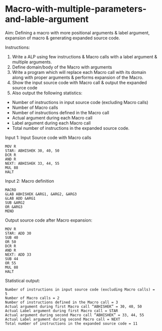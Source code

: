 # Macro-with-multiple-parameters-and-lable-argument

Aim: Defining a macro with more positional arguments & label argument, expansion of macro &
generating expanded source code.

Instructions:
1) Write a ALP using few instructions & Macro calls with a label argument & multiple arguments.
2) Define domain/body of the Macro with arguments
3) Write a program which will replace each Macro call with its domain along with proper
arguments & performs expansion of the Macro.
4) Show the input source code with Macro call & output the expanded source code
5) Also output the following statistics:
- Number of instructions in input source code (excluding Macro calls)
- Number of Macro calls
- Number of instructions defined in the Macro call
- Actual argument during each Macro call
- Label argument during each Macro call
- Total number of instructions in the expanded source code.

Input 1: Input Source code with Macro calls
```
MOV R
STAR: ABHISHEK 30, 40, 50
DCR R
AND R
NEXT: ABHISHEK 33, 44, 55
MUL 88
HALT
```

Input 2: Macro definition
```
MACRO
&LAB ABHISHEK &ARG1, &ARG2, &ARG3
&LAB ADD &ARG1
SUB &ARG2
OR &ARG3
MEND
```

Output source code after Macro expansion:
```
MOV R
STAR: ADD 30
SUB 40
OR 50
DCR R
AND R
NEXT: ADD 33
SUB 44
OR 55
MUL 88
HALT
```
Statistical output:
```
Number of instructions in input source code (excluding Macro calls) = 5
Number of Macro calls = 2
Number of instructions defined in the Macro call = 3
Actual argument during first Macro call “ABHISHEK” = 30, 40, 50
Actual Label argument during first Macro call = STAR
Actual argument during second Macro call “ABHISHEK” = 33, 44, 55
Actual Label argument during second Macro call = NEXT
Total number of instructions in the expanded source code = 11
```
